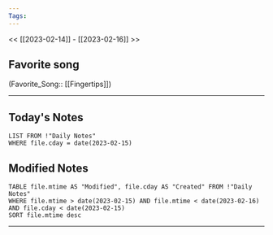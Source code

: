 ```yaml
---
Tags:
---
```

<< [[2023-02-14]] - [[2023-02-16]] >>
## Favorite song
(Favorite_Song:: [[Fingertips]])
___
## Today's Notes
```dataview
LIST FROM !"Daily Notes"
WHERE file.cday = date(2023-02-15)
```
## Modified Notes
```dataview
TABLE file.mtime AS "Modified", file.cday AS "Created" FROM !"Daily Notes" 
WHERE file.mtime > date(2023-02-15) AND file.mtime < date(2023-02-16) AND file.cday < date(2023-02-15)
SORT file.mtime desc
```
___
